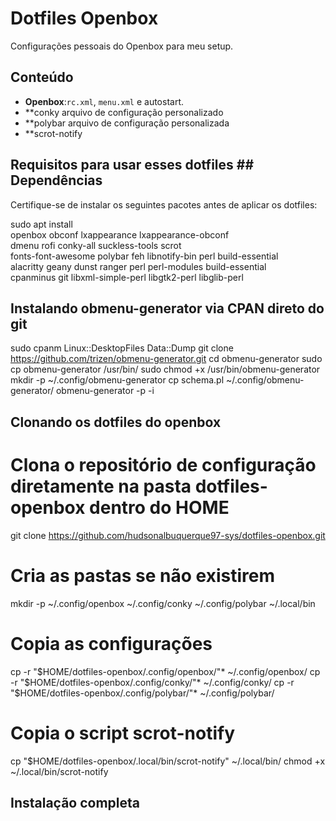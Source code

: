 # Dotfiles Openbox

Configurações pessoais do Openbox para meu setup.

## Conteúdo
- **Openbox**:`rc.xml`, `menu.xml` e autostart.
- **conky arquivo de configuração personalizado
- **polybar arquivo de configuração personalizada
- **scrot-notify

## Requisitos para usar esses dotfiles ## Dependências

Certifique-se de instalar os seguintes pacotes antes de aplicar os dotfiles:

sudo apt install \
  openbox obconf lxappearance lxappearance-obconf \
  dmenu rofi conky-all suckless-tools scrot \
  fonts-font-awesome polybar feh libnotify-bin perl build-essential \
  alacritty geany dunst ranger perl perl-modules build-essential \
  cpanminus git libxml-simple-perl libgtk2-perl libglib-perl

## Instalando obmenu-generator via CPAN direto do git 
sudo cpanm Linux::DesktopFiles Data::Dump
git clone https://github.com/trizen/obmenu-generator.git
cd obmenu-generator
sudo cp obmenu-generator /usr/bin/
sudo chmod +x /usr/bin/obmenu-generator
mkdir -p ~/.config/obmenu-generator
cp schema.pl ~/.config/obmenu-generator/
obmenu-generator -p -i

## Clonando os dotfiles do openbox
# Clona o repositório de configuração diretamente na pasta dotfiles-openbox dentro do HOME
git clone https://github.com/hudsonalbuquerque97-sys/dotfiles-openbox.git
# Cria as pastas se não existirem
mkdir -p ~/.config/openbox ~/.config/conky ~/.config/polybar ~/.local/bin
# Copia as configurações
cp -r "$HOME/dotfiles-openbox/.config/openbox/"* ~/.config/openbox/
cp -r "$HOME/dotfiles-openbox/.config/conky/"*   ~/.config/conky/
cp -r "$HOME/dotfiles-openbox/.config/polybar/"* ~/.config/polybar/
# Copia o script scrot-notify
cp "$HOME/dotfiles-openbox/.local/bin/scrot-notify" ~/.local/bin/
chmod +x ~/.local/bin/scrot-notify

## Instalação completa ##




